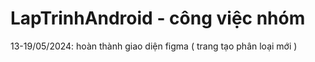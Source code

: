 # LapTrinhAndroid - công việc nhóm
13-19/05/2024: hoàn thành giao diện figma ( trang tạo phân loại mới )
